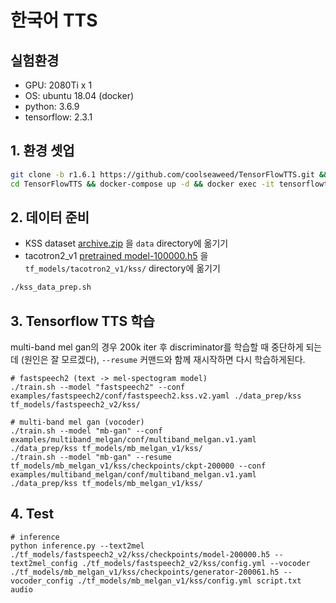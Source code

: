 # 한국어 TTS 
## 실험환경
- GPU: 2080Ti x 1
- OS: ubuntu 18.04 (docker)
- python: 3.6.9
- tensorflow: 2.3.1

## 1. 환경 셋업
```bash
git clone -b r1.6.1 https://github.com/coolseaweed/TensorFlowTTS.git && git clone https://github.com/coolseaweed/utils.git TensorFlowTTS/utils
cd TensorFlowTTS && docker-compose up -d && docker exec -it tensorflowtts_tensorflowtts_1 bash
```

## 2. 데이터 준비
- KSS dataset [archive.zip](https://www.kaggle.com/bryanpark/korean-single-speaker-speech-dataset) 을 `data` directory에 옮기기
- tacotron2_v1 [pretrained model-100000.h5](https://drive.google.com/drive/folders/1WMBe01BBnYf3sOxMhbvnF2CUHaRTpBXJ) 을 `tf_models/tacotron2_v1/kss/` directory에 옮기기
```bash
./kss_data_prep.sh
```

## 3. Tensorflow TTS 학습
multi-band mel gan의 경우 200k iter 후 discriminator를 학습할 때 중단하게 되는데 (원인은 잘 모르겠다), `--resume` 커맨드와 함께 재시작하면 다시 학습하게된다.
```
# fastspeech2 (text -> mel-spectogram model)
./train.sh --model "fastspeech2" --conf examples/fastspeech2/conf/fastspeech2.kss.v2.yaml ./data_prep/kss tf_models/fastspeech2_v2/kss/

# multi-band mel gan (vocoder)
./train.sh --model "mb-gan" --conf examples/multiband_melgan/conf/multiband_melgan.v1.yaml ./data_prep/kss tf_models/mb_melgan_v1/kss/
./train.sh --model "mb-gan" --resume tf_models/mb_melgan_v1/kss/checkpoints/ckpt-200000 --conf examples/multiband_melgan/conf/multiband_melgan.v1.yaml ./data_prep/kss tf_models/mb_melgan_v1/kss/

```

## 4. Test
```
# inference
python inference.py --text2mel ./tf_models/fastspeech2_v2/kss/checkpoints/model-200000.h5 --text2mel_config ./tf_models/fastspeech2_v2/kss/config.yml --vocoder ./tf_models/mb_melgan_v1/kss/checkpoints/generator-200061.h5 --vocoder_config ./tf_models/mb_melgan_v1/kss/config.yml script.txt audio
```

